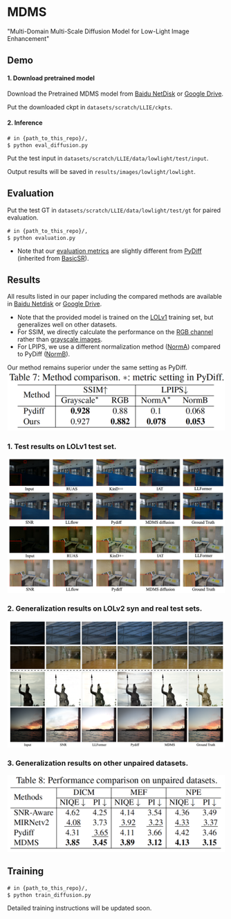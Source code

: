 # MDMS
"Multi-Domain Multi-Scale Diffusion Model for Low-Light Image Enhancement"

## Demo
#### 1. Download pretrained model

Download the Pretrained MDMS model from [Baidu NetDisk](https://pan.baidu.com/s/1O8hOVflnLGLSLP07nXp_sg?pwd=zftu) or [Google Drive](https://pan.baidu.com/s/1O8hOVflnLGLSLP07nXp_sg?pwd=zftu).

Put the downloaded ckpt in `datasets/scratch/LLIE/ckpts`.


#### 2. Inference
```
# in {path_to_this_repo}/,
$ python eval_diffusion.py
```
Put the test input in `datasets/scratch/LLIE/data/lowlight/test/input`.

Output results will be saved in `results/images/lowlight/lowlight`.

## Evaluation

Put the test GT in `datasets/scratch/LLIE/data/lowlight/test/gt` for paired evaluation.

```
# in {path_to_this_repo}/,
$ python evaluation.py
```
* Note that our [evaluation metrics](https://github.com/Oli-iver/MDMS/blob/main/evaluation.py) are slightly different from [PyDiff]([https://github.com/limuloo/PyDIff](https://github.com/limuloo/PyDIff/tree/862f8cc428450ef02822fd218b15705e2214ec2d/BasicSR-light/basicsr/metrics)) (inherited from [BasicSR](https://github.com/XPixelGroup/BasicSR)).

## Results
All results listed in our paper including the compared methods are available in [Baidu Netdisk](https://pan.baidu.com/s/1O8hOVflnLGLSLP07nXp_sg?pwd=zftu) or [Google Drive](https://drive.google.com/file/d/1k9-vD-I5JaHj7Y9bGq1gen2TKEzEhCzs/view?usp=sharing).

* Note that the provided model is trained on the [LOLv1](https://daooshee.github.io/BMVC2018website/) training set, but generalizes well on other datasets.
* For SSIM, we directly calculate the performance on the [RGB channel](https://github.com/Oli-iver/MDMS/blob/main/evaluation.py#L49-L51) rather than [grayscale images](https://github.com/limuloo/PyDIff/blob/862f8cc428450ef02822fd218b15705e2214ec2d/BasicSR-light/basicsr/metrics/ssim_lol.py#L7C1-L12C132).
* For LPIPS, we use a different normalization method ([NormA](https://github.com/Oli-iver/MDMS/blob/main/evaluation.py#L74)) compared to PyDiff ([NormB](https://github.com/limuloo/PyDIff/blob/862f8cc428450ef02822fd218b15705e2214ec2d/BasicSR-light/basicsr/metrics/lpips_lol.py#L19)).

Our method remains superior under the same setting as PyDiff.
![All text](https://github.com/Oli-iver/MDMS/blob/main/figs/com.png)

### 1. Test results on LOLv1 test set.
![All text](https://github.com/Oli-iver/MDMS/blob/main/figs/v1.png)

### 2. Generalization results on LOLv2 syn and real test sets.
![All text](https://github.com/Oli-iver/MDMS/blob/main/figs/vis.png)

### 3. Generalization results on other unpaired datasets.
![All text](https://github.com/Oli-iver/MDMS/blob/main/figs/unpaired.png)

## Training
```
# in {path_to_this_repo}/,
$ python train_diffusion.py
```
Detailed training instructions will be updated soon.
